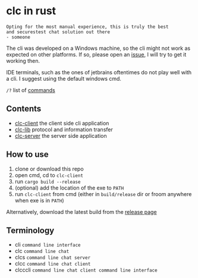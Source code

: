 # clc in rust
    Opting for the most manual experience, this is truly the best
    and securestest chat solution out there
    - someone

The cli was developed on a Windows machine, so the cli might not work as expected 
on other platforms. If so, please open an [issue](https://github.com/DragonFIghter603/command-line-chat/issues),
I will try to get it working then.

IDE terminals, such as the ones of jetbrains oftentimes do not play well with a cli.
I suggest using the default windows cmd.

`/?` list of [commands](clc-client/command-help.md) 

## Contents
- [clc-client](clc-client) the client side cli application
- [clc-lib](clc-lib) protocol and information transfer
- [clc-server](clc-server) the server side application

## How to use
1. clone or download this repo
2. open cmd, cd to `clc-client`
3. run `cargo build --release`
4. (optional) add the location of the exe to `PATH`
5. run `clc-client` from cmd (either in `build/release` dir or froom anywhere when exe is in `PATH`)

Alternatively, download the latest build from the [release page](https://github.com/DragonFIghter603/command-line-chat/releases)

## Terminology
- cli `command line interface`
- clc `command line chat`
- clcs `command line chat server`
- clcc `command line chat client`
- clcccli `command line chat client command line interface`